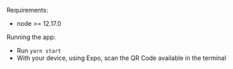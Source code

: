 Requirements:
- node >= 12.17.0

Running the app:
- Run `yarn start`
- With your device, using Expo, scan the QR Code available in the terminal

